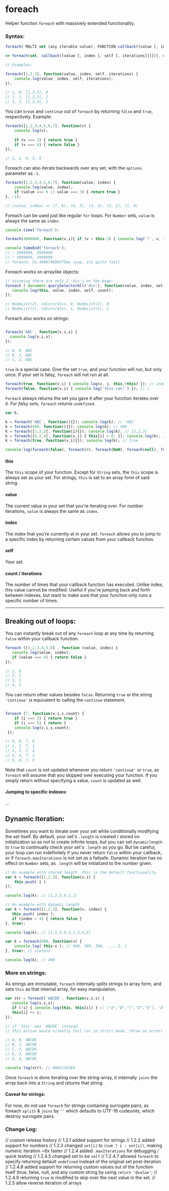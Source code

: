 # foreach
Helper function `foreach` with massively extended functionality.

### Syntax: 
```javascript
foreach( MULTI set (any iterable value), FUNCTION callback([value [, index [, self [, iterations]]]]) {...} , BOOLEAN use_dynamic_length, MULTI modify_this_scope);

=> foreach(set, callback([value [, index [, self [, iterations]]]])[, dynamiclength][, thisArg]);
```
```javascript
// Examples:

foreach([1,2,3], function(value, index, self, iterations) { 
    console.log(value, index, self, iterations); 
});

// 1, 0, [1,2,3], 0
// 2, 1, [1,2,3], 1
// 3, 2, [1,2,3], 2
```
You can `break` and `continue` out of `foreach` by returning `false` and `true`, respectively. Example:
```javascript
foreach([1,2,3,4,5,6,7], function(v) {
    console.log(v);
    
    if (v === 2) { return true }
    if (v === 6) { return false }
});

// 1, 2, 4, 5, 6
```

Foreach can also iterate backwards over any set, with the `options` parameter as `-1`.
```javascript
foreach([1,2,3,4,5,6,7], function(value, index) {
    console.log(value, index);
    if (value === 6 || value === 3) { return true }
}, -1);

// (value, index) => (7, 6), (6, 5), (4, 3), (3, 2), (1, 0)

```

Foreach can be used just like regular `for` loops. For `Number` sets, `value` is always the same as `index`.

```javascript
console.time('foreach');

foreach(4000000, function(v,i){ if (v > this-3) { console.log('!', v, i); } });

console.timeEnd('foreach');
// ! 3999998, 3999998
// ! 3999999, 3999999
// foreach: 53.448974609375ms (yup, its quite fast)
```

Foreach works on arraylike objects:
```javascript
// assuming there are only 2 'div's on the page:
foreach ( document.querySelectorAll('div'), function(value, index, self, count) {
   console.log(this, value, index, self, count);
});

// NodeList(2), <div></div>, 0, NodeList(2), 0
// NodeList(2), <div></div>, 1, NodeList(2), 1

```
Foreach also works on strings:
```javascript

foreach('ABC', function(v,i,s) {
  console.log(v,i,s);
});

// A, 0, ABC
// B, 1, ABC
// C, 2, ABC
```
`true` is a special case. Give the set `true`, and your function will run, but only once. If your set is falsy, `foreach` will not run at all.
```javascript
foreach(true, function(v,i) { console.log(v, i, this,+this) }); // undefined, 0, true, 1
foreach(false, function(v,i) { console.log('this ran!') }); // /
```
`Foreach` always returns the set you gave it after your function iterates over it. *For falsy sets, `foreach` returns `undefined`*.
```javascript
var k;

k = foreach('ABC', function(){}); console.log(k); // 'ABC'
k = foreach(400, function(){}); console.log(k); // 400
k = foreach([1,2,3], function(i){}); console.log(k); // [1,2,3]
k = foreach([6,5,4], function(v,i) { this[i] = 0; }); console.log(k); // [0,0,0]
k = foreach(true, function(v,i){}); console.log(k); // true

console.log(foreach(false), foreach(0), foreach(NaN), foreach(null), foreach(''), foreach(undefined)); // all `undefined`
```

#### this

The `this` scope of your function. Except for `String` sets, the `this` scope is always set as your set. For strings, `this` is set to an array form of said string.

#### value

The current value in your set that you're iterating over. For number iterations, `value` is always the same as `index`.

#### index

The index that you're currently at in your set. `foreach` allows you to jump to a specific index by returning certain values from your callback function.

#### self

Your set.

#### count / iterations

The number of times that your callback function has executed. Unlike index, this value cannot be modified. 
Useful if you're jumping back and forth between indexes, but want to make sure that your function only runs a specific number of times.

-----

Breaking out of loops:
-----

You can instantly break out of any `foreach` loop at any time by returning `false` within your callback function.

```javascript
foreach ([1,2,3,4,5,6] , function (value, index) {
   console.log(value, index);
   if (value === 4) { return false }
});

// 1, 0
// 2, 1
// 3, 2
// 4, 3
```
You can return other values besides `false`. Returning `true` or the string `'continue'` is equivalent to calling the `continue` statement.
 
 ```javascript
 
 foreach (7, function(v,i,s,count) { 
     if (i === 2) { return true } 
     if (i === 5) { return }
     console.log(v,i,s,count);
  });
 
 // 0, 0, 7, 0
 // 1, 1, 7, 1
 // 3, 3, 7, 2
 // 4, 4, 7, 3
 // 6, 6, 7, 5
 ```
Note that `count` is not updated whenever you return `'continue'` or `true`, as `foreach` will assume that you skipped over executing your function. If you simply return without specifying a value, `count` is updated as well.

#### Jumping to specific indexes:

...


Dynamic Iteration:
-----
Sometimes you want to iterate over your set while conditionally modifying the set itself. By default, your set's `.length` is created / stored on initialization so as not to create infinite loops, but you can set `dynamiclength` to `true` to continually check your set's `.length` as you go. But be careful, your loop can run indefinitely if you never return `false` within your callback, or if `foreach.maxIterations` is not set as a failsafe. Dynamic iteration has no effect on `Number` sets, as `.length` will be initialized to the number given.

```javascript
// An example with stored length. This is the default functionality.
var k = foreach([1,2,3], function(v,i) { 
    this.push( i )
});

console.log(k); // [1,2,3,0,1,2]

// An example with dynamic length
var k = foreach([1,2,3], function(v, index) {
   this.push( index );
   if (index > 4) { return false } 
}, true);

console.log(k); // [1,2,3,0,1,2,3,4,5]

var k = foreach(400, function(v) {
    console.log( this-v ); // 400, 399, 398, ..., 2, 1
}, true); // useless

console.log(k); // 400
```

### More on strings:

As strings are immutable, `foreach` internally splits strings to array form, and sets `this` as that internal array, for easy manipulation.

```javascript
var str = foreach('ABCDE', function(v,i,s) {
   console.log(v,i,s); 
   if (!i) { console.log(this, this[i]) } // ["A","B","C","D","E"], "A"
   this[i] += i;
});

// if `this` was `ABCDE` instead, 
// this action would silently fail (or in strict mode, throw an error)

// A, 0, ABCDE
// B, 1, ABCDE
// C, 2, ABCDE
// D, 3, ABCDE
// E, 4, ABCDE

console.log(str); // A0B1C2D3E4
```
Once `foreach` is done iterating over the string-array, it internally `joins` the array back into a `String` and returns that string.

#### Caveat for strings:
For now, do not use `foreach` for strings containing surrogate pairs, as foreach `splits` & `joins` by `''` which defaults to UTF-16 codeunits, which destroy surrogate pairs.

### Change Log:

// custom release history
// 1.2.1 added support for strings
// 1.2.2 added support for numbers
// 1.2.3 changed `set[i]` to `(num ? i : set[i])`, making numeric iteration ~6x faster
// 1.2.4 added `.maxIterations` for debugging / quick testing
// 1.2.4.5 changed set to be `self`
// 1.2.4.7 allowed `foreach` to specify returning default `undefined` instead of the original set post-iteration
// 1.2.4.8 added support for returning custom values out of the function itself (true, false, null, and any custom string by using `return '@value'`;
// 1.2.4.9 returning `true` is modified to skip over the next value in the set.
// 1.2.5 allow reverse iteration of arrays
